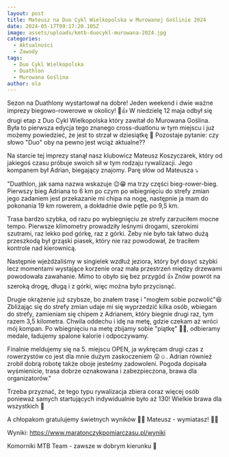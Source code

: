 ```yaml
---
layout: post
title: Mateusz na Duo Cykl Wielkopolska w Murowanej Goślinie 2024
date: 2024-05-17T09:17:20.105Z
image: assets/uploads/kmtb-duocykl-murowana-2024.jpg
categories:
  - Aktualności
  - Zawody
tags:
  - Duo Cykl Wielkopolska
  - Duathlon
  - Murowana Goślina
author: ola
---
```

Sezon na Duathlony wystartował na dobre! Jeden weekend i dwie ważne imprezy biegowo-rowerowe w okolicy! 🤯👍 W niedzielę 12 maja odbył się drugi etap z Duo Cykl Wielkopolska który zawitał do Murowana Goślina. Była to pierwsza edycja tego znanego cross-duatlonu w tym miejscu i już możemy powiedzieć, że jest to strzał w dziesiątkę 💪 Pozostaje pytanie: czy słowo "Duo" oby na pewno jest wciąż aktualne??
<!--more-->

Na starcie tej imprezy stanął nasz klubowicz Mateusz Koszyczarek, który od jakiegoś czasu próbuje swoich sił w tym rodzaju rywalizacji. Jego kompanem był Adrian, biegający znajomy. Parę słów od Mateusza ⤵️

"Duathlon, jak sama nazwa wskazuje 😉😁 ma trzy części bieg-rower-bieg. Pierwszy bieg Adriana to 6 km po czym po wbiegnięciu do strefy zmian jego zadaniem jest przekazanie mi chipa na nogę, następnie ja mam do pokonania 19 km rowerem, a dokładnie dwie pętle po 9,5 km. 

Trasa bardzo szybka, od razu po wybiegnięciu ze strefy zarzuciłem mocne tempo. Pierwsze klimometry prowadziły leśnymi drogami, szerokimi szutrami, raz lekko pod górkę, raz z górki. Żeby nie było tak łatwo dużą przeszkodą był grząski piasek, który nie raz powodował, że traciłem kontrole nad kierownicą. 

Następnie wjeżdżaliśmy w singielek wzdłuż jeziora, który był dosyć szybki lecz momentami wystające korzenie oraz mała przestrzeń między drzewami powodowała zawahanie. Mimo to obyło się bez przygód 👍 Znów powrót na szeroką drogę, długą i z górki, więc można było przycisnąć. 

Drugie okrążenie już szybsze, bo znałem trasę i "mogłem sobie pozwolić"😆 Zbliżając się do strefy zmian udaje mi się wyprzedzić kilka osób, wbiegam do strefy, zamieniam się chipem z Adrianem, który biegnie drugi raz, tym razem 3,5 kilometra. Chwila oddechu i idę na metę, gdzie czekam aż wróci mój kompan. Po wbiegnięciu na metę zbijamy sobie "piątkę" 🤜🤛, odbieramy medale, ładujemy spalone kalorie i odpoczywamy. 

Finalnie meldujemy się na 5. miejscu OPEN, ja  wykręcam drugi czas z rowerzystów co jest dla mnie dużym zaskoczeniem 😲☺️. Adrian również zrobił dobrą robotę także oboje jesteśmy zadowoleni. Pogoda dopisała wyśmienicie, trasa dobrze oznakowana i zabezpieczona, brawa dla organizatorów." 

Trzeba przyznać, że tego typu rywalizacja zbiera coraz więcej osób ponieważ samych startujących indywidualnie było aż 130! Wielkie brawa dla wszystkich 💪 

A chłopakom gratulujemy świetnych wyników 👏👏 Mateusz - wymiatasz! 💪👊

Wyniki: <https://www.maratonczykpomiarczasu.pl/wyniki>

Komorniki MTB Team - zawsze w dobrym kierunku 🙂